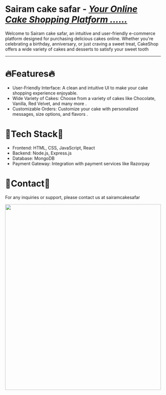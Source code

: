 <!DOCTYPE html>
<html lang="en">
<head>
    <meta charset="UTF-8">
    <meta name="viewport" content="width=device-width, initial-scale=1.0">
</head>
<body background-color="black">
<h1> <super>Sairam cake safar</super> - <i><u>Your Online Cake Shopping Platform ......</u></i></h1>
<p>Welcome to Sairam cake safar, an intuitive and user-friendly e-commerce platform designed for purchasing delicious cakes online. Whether you're celebrating a birthday, anniversary, or just craving a sweet treat, CakeShop offers a wide variety of cakes and desserts to satisfy your sweet tooth</p>
<hr>
<h1>🔥Features🔥</h1>
<ul>
  <li>User-Friendly Interface: A clean and intuitive UI to make your cake shopping experience enjoyable.</li>
  <li>Wide Variety of Cakes: Choose from a variety of cakes like Chocolate, Vanilla, Red Velvet, and many more . </li>
  <li>Customizable Orders: Customize your cake with personalized messages, size options, and flavors .</li>
</ul>

<h1>🤖Tech Stack🤖</h1>
<ul>
  <li>Frontend: HTML, CSS, JavaScript, React </li>
  <li>Backend: Node.js, Express.js</li>
  <li>Database: MongoDB</li>
  <li>Payment Gateway: Integration with payment services like Razorpay</li>  
</ul>
<h1>📡Contact📡</h1>
<p>For any inquiries or support, please contact us at sairamcakesafar</p>
<p align = "centre">
  <img src="https://img.freepik.com/free-photo/dark-chocolate-cake-decorated-with-golden-balls-black-background-ai-generative_123827-24058.jpg?t=st=1729340283~exp=1729343883~hmac=0fec4c2c824d6562cd97d62e860612f1398d702717b2052f4f9f4f717990002b&w=740" width=100% height="600">
</p>

  
</body>
</html>
